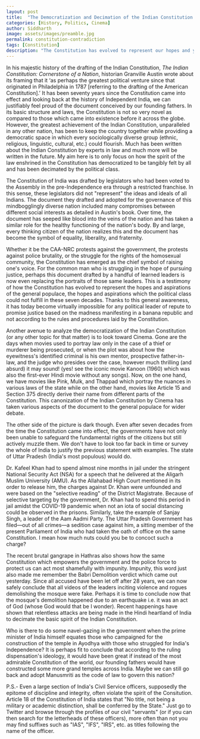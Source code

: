 ```yaml
---
layout: post
title:  "The Democratization and Decimation of the Indian Constitution: A Contradiction"
categories: [History, Politics, Cinema]
author: Siddharth
image: assets/images/preamble.jpg
permalink: constitution-contradiction
tags: [Constitution]
description: "The Constitution has evolved to represent our hopes and yet its spirit is being decimated."
---
```

In his majestic history of the drafting of the Indian Constitution, <i>The Indian Constitution: Cornerstone of a Nation</i>, historian Granville Austin wrote about its framing that it ‘as perhaps the greatest political venture since that originated in Philadelphia in 1787 [referring to the drafting of the American Constitution].’ It has been seventy years since the Constitution came into effect and looking back at the history of Independent India, we can justifiably feel proud of the document conceived by our founding fathers. In its basic structure and laws, the Constitution is not so very novel as compared to those which came into existence before it across the globe. However, the greatest achievement of the Indian Constitution, unparalleled in any other nation, has been to keep the country together while providing a democratic space in which every sociologically diverse group (ethnic, religious, linguistic, cultural, etc.) could flourish. Much has been written about the Indian Constitution by experts in law and much more will be written in the future. My aim here is to only focus on how the spirit of the law enshrined in the Constitution has democratized to be tangibly felt by all and has been decimated by the political class.

The Constitution of India was drafted by legislators who had been voted to the Assembly in the pre-Independence era through a restricted franchise. In this sense, these legislators did not "represent" the ideas and ideals of all Indians. The document they drafted and adopted for the governance of this mindbogglingly diverse nation included many compromises between different social interests as detailed in Austin's book. Over time, the document has seeped like blood into the veins of the nation and has taken a similar role for the healthy functioning of the nation's body. By and large, every thinking citizen of the nation realizes this and the document has become the symbol of equality, liberality, and fraternity.

Whether it be the CAA-NRC protests against the government, the protests against police brutality, or the struggle for the rights of the homosexual community, the Constitution has emerged as the chief symbol of raising one's voice. For the common man who is struggling in the hope of pursuing justice, perhaps this document drafted by a handful of learned leaders is now even replacing the portraits of those same leaders. This is a testimony of how the Constitution has evolved to represent the hopes and aspirations of the general populace, the hopes and aspirations which the political class could not fulfill in these seven decades. Thanks to this general awareness, it has today become virtually impossible for any political leader of repute to promise justice based on the madness manifesting in a banana republic and not according to the rules and procedures laid by the Constitution.

Another avenue to analyze the democratization of the Indian Constitution (or any other topic for that matter) is to look toward Cinema. Gone are the days when movies used to portray law only in the case of a thief or murderer being prosecuted, or when the plot was about how the eyewitness's identified criminal is his own mentor, prospective father-in-law, and the judge who presides over the case, however much thrilling (and absurd) it may sound! (yes! see the iconic movie Kanoon (1960) which was also the first-ever Hindi movie without any songs). Now, on the one hand, we have movies like Pink, Mulk, and Thappad which portray the nuances in various laws of the state while on the other hand, movies like Article 15 and Section 375 directly derive their name from different parts of the Constitution. This canonization of the Indian Constitution by Cinema has taken various aspects of the document to the general populace for wider debate.

The other side of the picture is dark though. Even after seven decades from the time the Constitution came into effect, the governments have not only been unable to safeguard the fundamental rights of the citizens but still actively muzzle them. We don't have to look too far back in time or survey the whole of India to justify the previous statement with examples. The state of Uttar Pradesh (India's most populous) would do.

Dr. Kafeel Khan had to spend almost nine months in jail under the stringent National Security Act (NSA) for a speech that he delivered at the Aligarh Muslim University (AMU). As the Allahabad High Court mentioned in its order to release him, the charges against Dr. Khan were unfounded and were based on the "selective reading" of the District Magistrate. Because of selective targeting by the government, Dr. Khan had to spend this period in jail amidst the COVID-19 pandemic when not an iota of social distancing could be observed in the prisons. Similarly, take the example of Sanjay Singh, a leader of the Aam Aadmi Party. The Uttar Pradesh Government has filed—out of all crimes—a sedition case against him, a sitting member of the present Parliament of India who had taken the oath of office on the same Constitution. I mean how much nuts could you be to concoct such a charge? 

The recent brutal gangrape in Hathras also shows how the same Constitution which empowers the government and the police force to protect us can act most shamefully with impunity. Impunity, this word just also made me remember the Babri Demolition verdict which came out yesterday. Since all accused have been let off after 28 years, we can now safely conclude that all videos of the leaders inciting violence and rogues demolishing the mosque were fake. Perhaps it is time to conclude now that the mosque's demolition happened due to an earthquake i.e. it was an act of God (whose God would that be I wonder). Recent happenings have shown that relentless attacks are being made in the Hindi heartland of India to decimate the basic spirit of the Indian Constitution.

Who is there to do some navel-gazing in the government when the prime minister of India himself equates those who campaigned for the construction of the temple in Ayodhya with those who struggled for India's Independence? It is perhaps fit to conclude that according to the ruling dispensation's ideology, it would have been great if instead of the most admirable Constitution of the world, our founding fathers would have constructed some more grand temples across India. Maybe we can still go back and adopt Manusmriti as the code of law to govern this nation?

P.S.- Even a large section of India's Civil Service officers, supposedly the epitome of discipline and integrity, often violate the spirit of the Consitution. Article 18 of the Constitution of India states that "No title, not being a military or academic distinction, shall be conferred by the State." Just go to Twitter and browse through the profiles of our civil "servants" (or if you can then search for the letterheads of these officers), more often than not you may find suffixes such as "IAS", "IFS", "IRS", etc. as titles following the name of the officer. 
